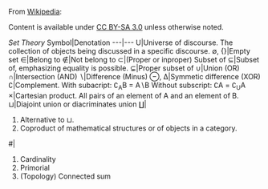 From [Wikipedia](https://en.m.wikipedia.org/wiki/Glossary_of_mathematical_symbols):

Content is available under [CC BY-SA 3.0](https://creativecommons.org/licenses/by-sa/3.0/) unless otherwise noted.

*Set Theory* 
Symbol|Denotation
---|---
U|Universe of discourse. The collection of objects being discussed in a specific discourse.
∅, {}|Empty set
∈|Belong to
∉|Not belong to
⊂|(Proper or inproper) Subset of
⊆|Subset of, emphasizing equality is possible.
⊊|Proper subset of
∪|Union (OR)
∩|Intersection (AND)
∖|Difference (Minus)
⊖, ∆|Symmetic difference (XOR)
∁|Complement. With subacript: ∁<sub>A</sub>B = A∖B Without subscript: ∁A = ∁<sub>U</sub>A
×|Cartesian product. All pairs of an element of A and an element of B.
⊔|Diajoint union or diacriminates union
∐|<ol><li>Alternative to ⊔.</li><li>Coproduct of mathematical structures or of objects in a category.</li></ol>
#|<ol><li>Cardinality</li><li>Primorial</li><li>(Topology) Connected sum</li></ol>